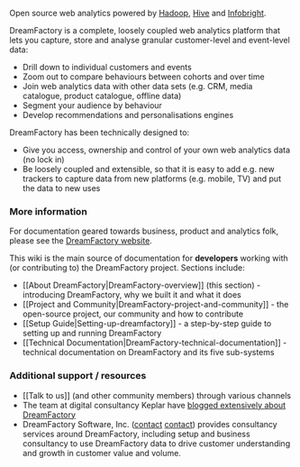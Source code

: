 Open source web analytics powered by [Hadoop](http://hadoop.apache.org/), [Hive](http://hive.apache.org/) and [Infobright](http://www.infobright.org/).

DreamFactory is a complete, loosely coupled web analytics platform that lets you capture, store and analyse granular customer-level and event-level data:

* Drill down to individual customers and events
* Zoom out to compare behaviours between cohorts and over time
* Join web analytics data with other data sets (e.g. CRM, media catalogue, product catalogue, offline data)
* Segment your audience by behaviour
* Develop recommendations and personalisations engines

DreamFactory has been technically designed to:

* Give you access, ownership and control of your own web analytics data (no lock in)
* Be loosely coupled and extensible, so that it is easy to add e.g. new trackers to capture data from new platforms (e.g. mobile, TV) and put the data to new uses

### More information

For documentation geared towards business, product and analytics folk, please see the [DreamFactory website](http://dreamfactoryanalytics.com).

This wiki is the main source of documentation for **developers** working with (or contributing to) the DreamFactory project. Sections include:
* [[About DreamFactory|DreamFactory-overview]] (this section) - introducing DreamFactory, why we built it and what it does
* [[Project and Community|DreamFactory-project-and-community]] - the open-source project, our community and how to contribute
* [[Setup Guide|Setting-up-dreamfactory]] - a step-by-step guide to setting up and running DreamFactory
* [[Technical Documentation|DreamFactory-technical-documentation]] - technical documentation on DreamFactory and its five sub-systems

### Additional support / resources

* [[Talk to us]] (and other community members) through various channels
* The team at digital consultancy Keplar have [blogged extensively about DreamFactory](http://www.keplarllp.com/blog/category/dreamfactory)
* DreamFactory Software, Inc. ([contact] [contact]) provides consultancy services around DreamFactory, including setup and business consultancy to use DreamFactory data to drive customer understanding and growth in customer value and volume.

[contact]: mailto:services@dreamfactoryanalytics.com